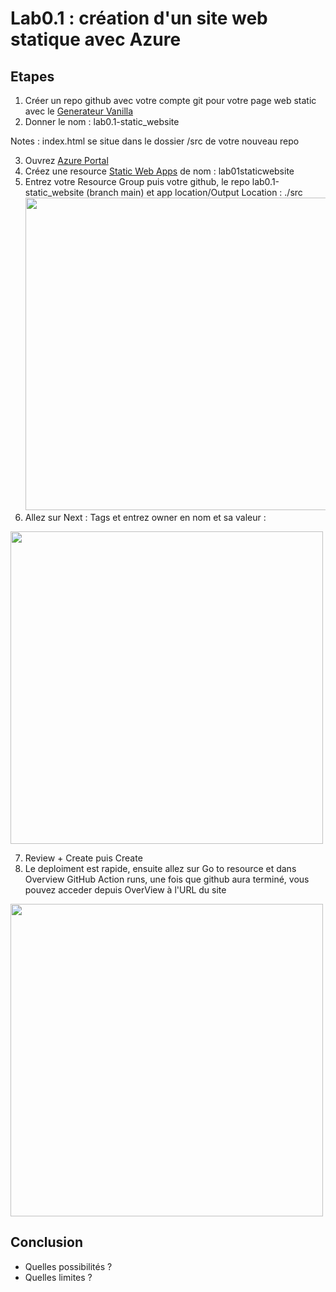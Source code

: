 # Lab0.1 : création d'un site web statique avec Azure


## Etapes

1. Créer un repo github avec votre compte git pour votre page web static avec le [Generateur Vanilla](https://github.com/staticwebdev/vanilla-basic/generate)
2. Donner le nom : lab0.1-static_website

Notes : index.html se situe dans le dossier /src de votre nouveau repo

3. Ouvrez [Azure Portal](https://portal.azure.com)
4. Créez une resource  [Static Web Apps](https://docs.microsoft.com/fr-fr/azure/static-web-apps/) de nom : lab01staticwebsite
5. Entrez votre Resource Group puis votre github, le repo lab0.1-static_website (branch main)  et app location/Output Location : ./src
<img
  src="https://user-images.githubusercontent.com/26376087/200795413-dca28fb8-db16-4c36-b6b4-916742b69e59.PNG"
     width=500px>
6. Allez sur Next : Tags et entrez owner en nom et sa valeur :

<img
  src="https://user-images.githubusercontent.com/26376087/200796963-747f387a-8e26-425f-85d7-6ff6062888c4.PNG"
     width=500px>

7. Review + Create puis Create
8. Le deploiment est rapide, ensuite allez sur Go to resource et dans Overview GitHub Action runs, une fois que github aura terminé, 
vous pouvez acceder depuis OverView à l'URL du site

<img
  src="https://user-images.githubusercontent.com/26376087/200799973-5e7c2e78-2513-4ef8-997b-585a8ef96321.PNG"
     width=500px>


## Conclusion
- Quelles possibilités ?
- Quelles limites ?
